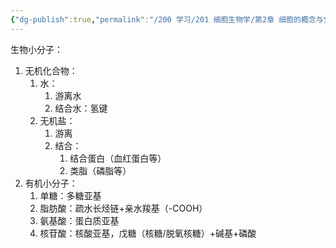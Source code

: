 ```yaml
---
{"dg-publish":true,"permalink":"/200 学习/201 细胞生物学/第2章 细胞的概念与分子基础/第2节 细胞的分子基础/生物小分子/生物小分子/","title":"生物小分子","created":"2024-01-07T16:45:33.788+08:00","updated":"2024-01-07T17:06:04.776+08:00"}
---
```


生物小分子：
1. 无机化合物：
	1. 水：
		1. 游离水
		2. 结合水：氢键
	2. 无机盐：
		1. 游离
		2. 结合：
			1. 结合蛋白（血红蛋白等）
			2. 类脂（磷脂等）
2. 有机小分子：
	1. 单糖：多糖亚基
	2. 脂肪酸：疏水长烃链+亲水羧基（-COOH）
	3. 氨基酸：蛋白质亚基
	4. 核苷酸：核酸亚基，戊糖（核糖/脱氧核糖）+碱基+磷酸